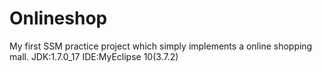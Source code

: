 # Onlineshop
My first SSM practice project which simply implements a online shopping mall.
JDK:1.7.0_17
IDE:MyEclipse 10(3.7.2)
